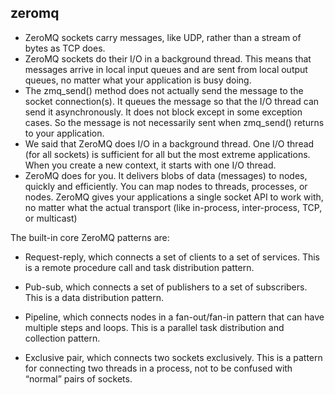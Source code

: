 ## zeromq

- ZeroMQ sockets carry messages, like UDP, rather than a stream of bytes as TCP does.
- ZeroMQ sockets do their I/O in a background thread. This means that messages arrive in local input queues and are sent from local output queues, no matter what your application is busy doing.
- The zmq_send() method does not actually send the message to the socket connection(s). It queues the message so that the I/O thread can send it asynchronously. It does not block except in some exception cases. So the message is not necessarily sent when zmq_send() returns to your application.
- We said that ZeroMQ does I/O in a background thread. One I/O thread (for all sockets) is sufficient for all but the most extreme applications. When you create a new context, it starts with one I/O thread.
- ZeroMQ does for you. It delivers blobs of data (messages) to nodes, quickly and efficiently. You can map nodes to threads, processes, or nodes. ZeroMQ gives your applications a single socket API to work with, no matter what the actual transport (like in-process, inter-process, TCP, or multicast)

The built-in core ZeroMQ patterns are:

- Request-reply, which connects a set of clients to a set of services. This is a remote procedure call and task distribution pattern.

- Pub-sub, which connects a set of publishers to a set of subscribers. This is a data distribution pattern.

- Pipeline, which connects nodes in a fan-out/fan-in pattern that can have multiple steps and loops. This is a parallel task distribution and collection pattern.

- Exclusive pair, which connects two sockets exclusively. This is a pattern for connecting two threads in a process, not to be confused with “normal” pairs of sockets.
